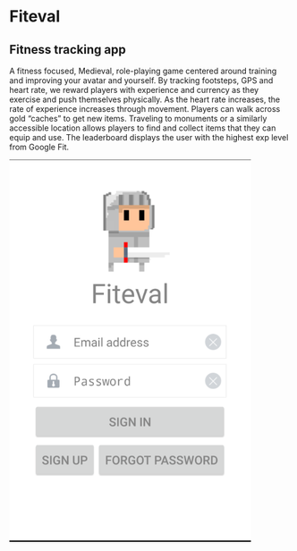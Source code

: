 # Fiteval

## Fitness tracking app

A fitness focused, Medieval, role-playing game centered around training and improving your avatar and yourself. By tracking footsteps, GPS and heart rate, we reward players with experience and currency as they exercise and push themselves physically. As the heart rate increases, the rate of experience increases through movement. Players can walk across gold “caches” to get new items. Traveling to monuments or a similarly accessible location allows players to find and collect items that they can equip and use. The leaderboard displays the user with the highest exp level from Google Fit.


![Library screen](https://github.com/mikias/Fiteval/blob/master/screens/screen1.png)


